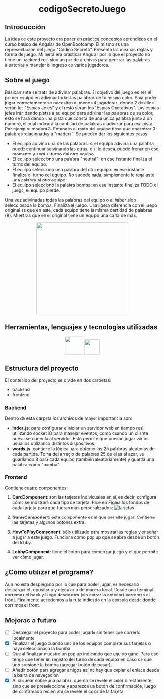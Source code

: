 <h1 align="center"> codigoSecretoJuego  </h1>

## Introducción
La idea de este proyecto era poner en práctica conceptos aprendidos en el curso básico de Angular de OpenBootcamp. El mismo es una representación del juego "Código Secreto". Presenta las mismas reglas y forma de juego. Mi meta era practicar Angular por lo que el proyecto no tiene un backend real sino un par de archivos para generar las palabras aleatorias y manejar el ingreso de varios jugadores.

## Sobre el juego
Básicamente se trata de adivinar palabras. El objetivo del juego es ser el primer equipo en adivinar todas las palabras de tu mismo color. Para poder jugar correctamente se necesitan al menos 4 jugadores, donde 2 de ellos serán los "Espías Jefes" y el resto serán los "Espías Operativos". Los espías jefes irán dando pistas a su equipo para adivinar las palabras de su color, esto se hará dando una pista que consta de una única palabra junto a un número, el cual indicará la cantidad de palabras a adivinar para esa pista. Por ejemplo: madera 3. Entonces el resto del equipo tiene que encontrar 3 palabras relacionadas a "madera". Se pueden dar los siguientes casos:
- El equipo adivino una de las palabras: si el equipo adivina una palabra puede continuar adivinando las otras, o si lo desea, puede frenar en ese momento y será el turno del otro equipo.
- El equipo seleccionó una palabra "neutral": en ese instante finaliza el turno del equipo.
- El equipo seleccionó una palabra del otro equipo: en ese instante finaliza el turno del equipo. No sucede nada, simplemente le regalaste una palabra al otro equipo.
- El equipo seleccionó la palabra bomba: en ese instante finaliza TODO el juego, el equipo pierde.

Una vez adivinadas todas las palabras del equipo o al haber sido seleccionada la bomba. Finaliza el juego.
Una ligera diferencia con el juego original es que en este, cada equipo tiene la misma cantidad de palabras (8). Mientras que en el original tiene un equipo una carta de más.
<div align="center">
  <img src="https://github.com/user-attachments/assets/4fbf6b32-cd01-41d8-9942-ff9fb60bc4a2" width="300">
</div>

## Herramientas, lenguajes y tecnologías utilizadas
<p align="center">
  <img src="https://github.com/user-attachments/assets/ea06a514-94b7-46be-b93f-23e28a584b8b" style="width: 60px; height: auto;" />
  <img src="https://encrypted-tbn0.gstatic.com/images?q=tbn:ANd9GcTebRBzJhW1BDg-1D9keKRb3e0GXVBUBI1ORA&s" style="width: 50px; height: auto;" />
</p>

## Estructura del proyecto
El contenido del proyecto se divide en dos carpetas:
- backend
- frontend

### Backend
Dentro de esta carpeta los archivos de mayor importancia son:
- **index.js**: para configurar e iniciar un servidor web en tiempo real, utilizando socket.IO para manejar eventos, como cuando un cliente nuevo se conecta al servidor. Esto permite que puedan jugar varios usuarios utilizando distintos dispositivos.
- **words.js**: contiene la lógica para obtener las 25 palabras aleatorias de cada partida. Toma del arreglo de palabras 25 de ellas al azar, va guardando 8 para cada equipo (también aleatoriamente) y guarda una palabra como "bomba".

### Frontend
Contiene cuatro componentes:
1. **CardComponent**: son las tarjetas individuales en sí, es decir, configura cómo se mostrará cada tipo de tarjeta.
   Hice en Figma los fondos de cada tarjeta para que fueran más personalizados:
   ![tarjetas](https://github.com/user-attachments/assets/c04ee801-974d-4548-b7ac-9671084822f9)

3. **GameComponent**: este componente es el que permite jugar. Contiene las tarjetas y algunos botones extra.
4. **HowToPlayComponent**: sólo utilizado para mostrar las reglas y enseñar a jugar a este juego. Funciona como pop up que se abre desde un botón del lobby.
5. **LobbyComponent**: tiene el botón para comenzar juego y el que permite ver cómo jugar.

## ¿Cómo utilizar el programa?
Aun no está desplegado por lo que para poder jugar, es necesario descargar el repositorio y ejecutarlo de manera local. Desde una terminal corremos el back y luego desde otra (sin cerrar la anterior) corremos el front. Finalmente accedemos a la ruta indicada en la consola desde donde corrimos el front.

## Mejoras a futuro
- [ ] Desplegar el proyecto para poder jugarlo sin tener que correrlo localmente
- [X] Finalizar el juego cuando uno de los equipos complete sus tarjetas o haya seleccionado la bomba
- [ ] Que al finalizar muestre un pop up indicando qué equipo gano. Para eso tengo que tener un registro del turno de cada equipo en caso de que uno presione la bomba (agregar botón de pasar).
- [ ] Añadir botón para agregar amigos así no hay que copiar el enlace desde la barra de navegación
- [X] Al cliquear sobre una palabra, que no se revele el color directamente, sino que se preseleccione y aparezca un botón de confirmación, luego de confirmado recién ahí se revele el color de la tarjeta
